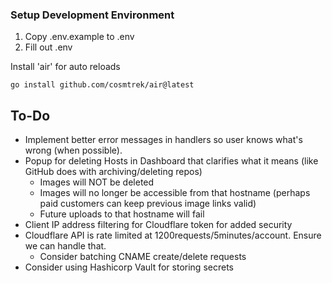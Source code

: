 ### Setup Development Environment
1) Copy .env.example to .env
2) Fill out .env

Install 'air' for auto reloads
```shell
go install github.com/cosmtrek/air@latest
```

## To-Do
- Implement better error messages in handlers so user knows what's wrong (when possible).
- Popup for deleting Hosts in Dashboard that clarifies what it means (like GitHub does with archiving/deleting repos)
  - Images will NOT be deleted
  - Images will no longer be accessible from that hostname (perhaps paid customers can keep previous image links valid)
  - Future uploads to that hostname will fail
- Client IP address filtering for Cloudflare token for added security
- Cloudflare API is rate limited at 1200requests/5minutes/account. Ensure we can handle that.
  - Consider batching CNAME create/delete requests
- Consider using Hashicorp Vault for storing secrets
